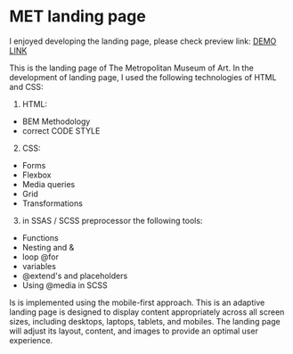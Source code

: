 # MET landing page

I enjoyed developing the landing page, please check
preview link:
[DEMO LINK](https://valntyn.github.io/met-landing/)

This is the landing page of The Metropolitan Museum of Art.
In the development of landing page, I used the following technologies of HTML and CSS:

1. HTML:
  - BEM Methodology
  - correct CODE STYLE
2. CSS:
  - Forms
  - Flexbox
  - Media queries
  - Grid
  - Transformations
3. in SSAS / SCSS preprocessor the following tools:
  - Functions
  - Nesting and &
  - loop @for
  - variables
  - @extend's and placeholders
  - Using @media in SCSS

Is is implemented using the mobile-first approach.
This is an adaptive landing page is designed to display content appropriately across all screen sizes, including desktops, laptops, tablets, and mobiles.
The landing page will adjust its layout, content, and images to provide an optimal user experience.

